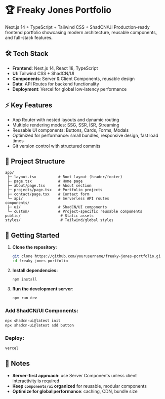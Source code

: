 # 🏆 Freaky Jones Portfolio

Next.js 14 + TypeScript + Tailwind CSS + ShadCN/UI
Production-ready frontend portfolio showcasing modern architecture, reusable components, and full-stack features.

## 🛠️ Tech Stack

- **Frontend**: Next.js 14, React 18, TypeScript
- **UI**: Tailwind CSS + ShadCN/UI
- **Components**: Server & Client Components, reusable design
- **Data**: API Routes for backend functionality
- **Deployment**: Vercel for global low-latency performance

## ⚡ Key Features

- App Router with nested layouts and dynamic routing
- Multiple rendering modes: SSG, SSR, ISR, Streaming
- Reusable UI components: Buttons, Cards, Forms, Modals
- Optimized for performance: small bundles, responsive design, fast load times
- Git version control with structured commits

## 📂 Project Structure

```
app/
 ├─ layout.tsx          # Root layout (header/footer)
 ├─ page.tsx            # Home page
 ├─ about/page.tsx      # About section
 ├─ projects/page.tsx   # Portfolio projects
 ├─ contact/page.tsx    # Contact form
 └─ api/                # Serverless API routes
components/
 ├─ ui/                 # ShadCN/UI components
 └─ custom/             # Project-specific reusable components
public/                  # Static assets
styles/                  # Tailwind/global styles
```

## 🚀 Getting Started

1.  **Clone the repository:**
    ```bash
    git clone https://github.com/yourusername/freaky-jones-portfolio.git
    cd freaky-jones-portfolio
    ```
2.  **Install dependencies:**
    ```bash
    npm install
    ```
3.  **Run the development server:**
    ```bash
    npm run dev
    ```

### Add ShadCN/UI Components:

```bash
npx shadcn-ui@latest init
npx shadcn-ui@latest add button
```

### Deploy:

```bash
vercel
```

## 🔑 Notes

- **Server-first approach**: use Server Components unless client interactivity is required
- **Keep `components/ui` organized** for reusable, modular components
- **Optimize for global performance**: caching, CDN, bundle size
